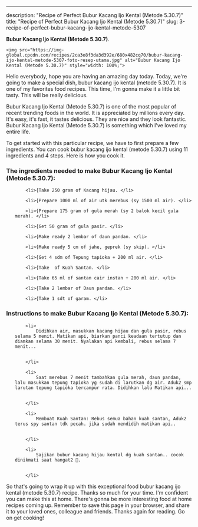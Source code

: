 ---
description: "Recipe of Perfect Bubur Kacang Ijo Kental (Metode 5.30.7)"
title: "Recipe of Perfect Bubur Kacang Ijo Kental (Metode 5.30.7)"
slug: 3-recipe-of-perfect-bubur-kacang-ijo-kental-metode-5307

<p>
	<strong>Bubur Kacang Ijo Kental (Metode 5.30.7)</strong>. 
	
</p>
<p>
	
	<img src="https://img-global.cpcdn.com/recipes/2ca3e8f3da3d392e/680x482cq70/bubur-kacang-ijo-kental-metode-5307-foto-resep-utama.jpg" alt="Bubur Kacang Ijo Kental (Metode 5.30.7)" style="width: 100%;">
	
	
</p>
<p>
	Hello everybody, hope you are having an amazing day today. Today, we're going to make a special dish, bubur kacang ijo kental (metode 5.30.7). It is one of my favorites food recipes. This time, I'm gonna make it a little bit tasty. This will be really delicious.
</p>
	
<p>
	
</p>
<p>
	Bubur Kacang Ijo Kental (Metode 5.30.7) is one of the most popular of recent trending foods in the world. It is appreciated by millions every day. It's easy, it's fast, it tastes delicious. They are nice and they look fantastic. Bubur Kacang Ijo Kental (Metode 5.30.7) is something which I've loved my entire life.
</p>

<p>
To get started with this particular recipe, we have to first prepare a few ingredients. You can cook bubur kacang ijo kental (metode 5.30.7) using 11 ingredients and 4 steps. Here is how you cook it.
</p>

<h3>The ingredients needed to make Bubur Kacang Ijo Kental (Metode 5.30.7):</h3>

<ol>
	
		<li>{Take 250 gram of Kacang hijau. </li>
	
		<li>{Prepare 1000 ml of air utk merebus (sy 1500 ml air). </li>
	
		<li>{Prepare 175 gram of gula merah (sy 2 balok kecil gula merah). </li>
	
		<li>{Get 50 gram of gula pasir. </li>
	
		<li>{Make ready 2 lembar of daun pandan. </li>
	
		<li>{Make ready 5 cm of jahe, geprek (sy skip). </li>
	
		<li>{Get 4 sdm of Tepung tapioka + 200 ml air. </li>
	
		<li>{Take  of Kuah Santan. </li>
	
		<li>{Take 65 ml of santan cair instan + 200 ml air. </li>
	
		<li>{Take 2 lembar of Daun pandan. </li>
	
		<li>{Take 1 sdt of garam. </li>
	
</ol>
<p>
	
</p>

<h3>Instructions to make Bubur Kacang Ijo Kental (Metode 5.30.7):</h3>

<ol>
	
		<li>
			Didihkan air, masukkan kacang hijau dan gula pasir, rebus selama 5 menit. Matikan api, biarkan panci keadaan tertutup dan diamkan selama 30 menit. Nyalakan api kembali, rebus selama 7 menit...
			
			
		</li>
	
		<li>
			Saat merebus 7 menit tambahkan gula merah, daun pandan, lalu masukkan tepung tapioka yg sudah di larutkan dg air. Aduk2 smp larutan tepung tapioka tercampur rata. Didihkan lalu Matikan api...
			
			
		</li>
	
		<li>
			Membuat Kuah Santan: Rebus semua bahan kuah santan, Aduk2 terus spy santan tdk pecah. jika sudah mendidih matikan api..
			
			
		</li>
	
		<li>
			Sajikan bubur kacang hijau kental dg kuah santan.. cocok dinikmati saat hangat2 🥰.
			
			
		</li>
	
</ol>

<p>
	
</p>

<p>
	So that's going to wrap it up with this exceptional food bubur kacang ijo kental (metode 5.30.7) recipe. Thanks so much for your time. I'm confident you can make this at home. There's gonna be more interesting food at home recipes coming up. Remember to save this page in your browser, and share it to your loved ones, colleague and friends. Thanks again for reading. Go on get cooking!
</p>
